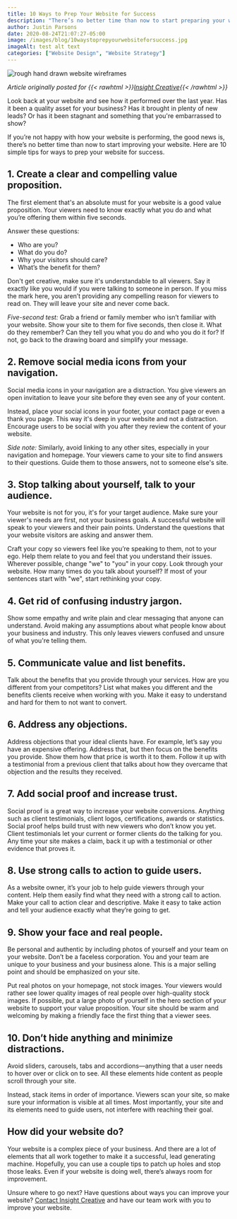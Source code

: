 ```yaml
---
title: 10 Ways to Prep Your Website for Success
description: "There’s no better time than now to start preparing your website. Here are 10 simple tips for ways to prep your website for success."
author: Justin Parsons
date: 2020-08-24T21:07:27-05:00
image: /images/blog/10waystoprepyourwebsiteforsuccess.jpg
imageAlt: test alt text
categories: ["Website Design", "Website Strategy"]
---
```


<img src="/img/blog/10WaysToPrepYourWebsiteForSuccess.jpg"
alt="rough hand drawn website wireframes" />

_Article originally posted for {{< rawhtml >}}<a href="https://insightcreative.com" target="_blank">Insight Creative</a>{{< /rawhtml >}}_

Look back at your website and see how it performed over the last year. Has it been a quality asset for your business? Has it brought in plenty of new leads? Or has it been stagnant and something that you're embarrassed to show?

If you’re not happy with how your website is performing, the good news is, there’s no better time than now to start improving your website. Here are 10 simple tips for ways to prep your website for success.

## 1. Create a clear and compelling value proposition.

The first element that's an absolute must for your website is a good value proposition. Your viewers need to know exactly what you do and what you’re offering them within five seconds.

Answer these questions:

<ul>
<li>Who are you?</li>
<li>What do you do?</li>
<li>Why your visitors should care?</li>
<li>What’s the benefit for them?</li>
</ul>

Don't get creative, make sure it's understandable to all viewers. Say it exactly like you would if you were talking to someone in person. If you miss the mark here, you aren’t providing any compelling reason for viewers to read on. They will leave your site and never come back.

*Five-second test:* Grab a friend or family member who isn’t familiar with your website. Show your site to them for five seconds, then close it. What do they remember? Can they tell you what you do and who you do it for? If not, go back to the drawing board and simplify your message.

## 2. Remove social media icons from your navigation.

Social media icons in your navigation are a distraction. You give viewers an open invitation to leave your site before they even see any of your content.

Instead, place your social icons in your footer, your contact page or even a thank you page. This way it's deep in your website and not a distraction. Encourage users to be social with you after they review the content of your website.

*Side note:* Similarly, avoid linking to any other sites, especially in your navigation and homepage. Your viewers came to your site to find answers to their questions. Guide them to those answers, not to someone else's site.

## 3. Stop talking about yourself, talk to your audience.

Your website is not for you, it's for your target audience. Make sure your viewer's needs are first, not your business goals. A successful website will speak to your viewers and their pain points. Understand the questions that your website visitors are asking and answer them.

Craft your copy so viewers feel like you’re speaking to them, not to your ego. Help them relate to you and feel that you understand their issues. Wherever possible, change "we" to "you" in your copy. Look through your website. How many times do you talk about yourself? If most of your sentences start with "we", start rethinking your copy.

## 4. Get rid of confusing industry jargon.

Show some empathy and write plain and clear messaging that anyone can understand. Avoid making any assumptions about what people know about your business and industry. This only leaves viewers confused and unsure of what you're telling them.

## 5. Communicate value and list benefits.

Talk about the benefits that you provide through your services. How are you different from your competitors? List what makes you different and the benefits clients receive when working with you. Make it easy to understand and hard for them to not want to convert.

## 6. Address any objections.

Address objections that your ideal clients have. For example, let’s say you have an expensive offering. Address that, but then focus on the benefits you provide. Show them how that price is worth it to them. Follow it up with a testimonial from a previous client that talks about how they overcame that objection and the results they received.

## 7. Add social proof and increase trust.

Social proof is a great way to increase your website conversions. Anything such as client testimonials, client logos, certifications, awards or statistics. Social proof helps build trust with new viewers who don’t know you yet. Client testimonials let your current or former clients do the talking for you. Any time your site makes a claim, back it up with a testimonial or other evidence that proves it.

## 8. Use strong calls to action to guide users.

As a website owner, it’s your job to help guide viewers through your content. Help them easily find what they need with a strong call to action. Make your call to action clear and descriptive. Make it easy to take action and tell your audience exactly what they’re going to get.

## 9. Show your face and real people.

Be personal and authentic by including photos of yourself and your team on your website. Don’t be a faceless corporation. You and your team are unique to your business and your business alone. This is a major selling point and should be emphasized on your site.

Put real photos on your homepage, not stock images. Your viewers would rather see lower quality images of real people over high-quality stock images. If possible, put a large photo of yourself in the hero section of your website to support your value proposition. Your site should be warm and welcoming by making a friendly face the first thing that a viewer sees.


## 10. Don’t hide anything and minimize distractions.


Avoid sliders, carousels, tabs and accordions—anything that a user needs to hover over or click on to see. All these elements hide content as people scroll through your site.

Instead, stack items in order of importance. Viewers scan your site, so make sure your information is visible at all times. Most importantly, your site and its elements need to guide users, not interfere with reaching their goal.

## How did your website do?

Your website is a complex piece of your business. And there are a lot of elements that all work together to make it a successful, lead generating machine. Hopefully, you can use a couple tips to patch up holes and stop those leaks. Even if your website is doing well, there’s always room for improvement.

Unsure where to go next? Have questions about ways you can improve your website? <a href="https://insightcreative.com/contact/">Contact Insight Creative</a> and have our team work with you to improve your website.

